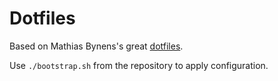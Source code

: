 # Dotfiles

Based on Mathias Bynens's great [dotfiles](https://github.com/mathiasbynens/dotfiles).

Use `./bootstrap.sh` from the repository to apply configuration.
